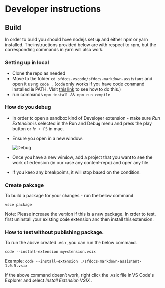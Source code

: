 # Developer instructions 

## Build

In order to build you should have nodejs set up and either npm or yarn installed. The instructions provided below are with respect to npm, but the corresponding commands in yarn will also work.

### Setting up in local

- Clone the repo as needed
- Move to the folder `cd sfdocs-vscode/sfdocs-markdown-assistant` and open it using `code .` (`code` only works if you have code command installed in PATH. Visit [this link](https://stackoverflow.com/questions/29955500/code-not-working-in-command-line-for-visual-studio-code-on-osx-mac) to see how to do this.)
- run commands `npm install && npm run compile`

### How do you debug

- In order to open a sandbox kind of Developer extension - make sure _Run Extension_ is selected in the Run and Debug menu and press the play button or `fn + F5` in mac.
- Ensure you open in a new window.
  
  ![Debug](https://github.com/forcedotcom/sfdocs-vscode/blob/master/vscode-markdown-assistant/images/Debug.gif?raw=true)
- Once you have a new window, add a project that you want to see the work of extension (in our case any content-repo) and open any file.
- If you keep any breakpoints,  it will stop based on the condition.

### Create pakcage

To  build a package for your changes - run the below command

```
vsce package
```
Note: Please increase the version if this is a new package.
In order to test, first uninstall your existing code extension and then install this extension.

### How to test without publishing package.

To run the above created .vsix, you can run the below command.

```
code --install-extension myextension.vsix
```

Example: `code --install-extension ./sfdocs-markdown-assistant-1.0.5.vsix`

If the above command doesn't work, right click the .vsix file in VS Code's Explorer and select _Install Extension VSIX_ .
